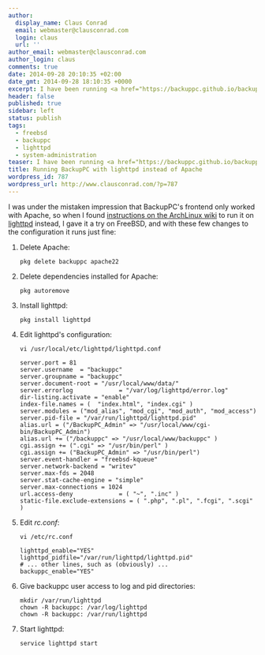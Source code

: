 ```yaml
---
author:
  display_name: Claus Conrad
  email: webmaster@clausconrad.com
  login: claus
  url: ''
author_email: webmaster@clausconrad.com
author_login: claus
comments: true
date: 2014-09-28 20:10:35 +02:00
date_gmt: 2014-09-28 18:10:35 +0000
excerpt: I have been running <a href="https://backuppc.github.io/backuppc/">BackupPC</a> to back up jails on a FreeBSD box for a while now and been very satisfied with its stability. However recently I ran into problems with upgrading Apache, which is used as an optional web interface for BackupPC.
header: false
published: true
sidebar: left
status: publish
tags:
  - freebsd
  - backuppc
  - lighttpd
  - system-administration
teaser: I have been running <a href="https://backuppc.github.io/backuppc/">BackupPC</a> to back up jails on a FreeBSD box for a while now and been very satisfied with its stability. However recently I ran into problems with upgrading Apache, which is used as an optional web interface for BackupPC.
title: Running BackupPC with lighttpd instead of Apache
wordpress_id: 787
wordpress_url: http://www.clausconrad.com/?p=787
---
```

I was under the mistaken impression that BackupPC's frontend only worked with Apache, so when I found [instructions on the ArchLinux wiki](https://wiki.archlinux.org/index.php/BackupPC#Alternative_lighttpd_configuration) to run it on [lighttpd](https://www.lighttpd.net/) instead, I gave it a try on FreeBSD, and with these few changes to the configuration it runs just fine:

1. Delete Apache:

   ```shell
   pkg delete backuppc apache22
   ```

2. Delete dependencies installed for Apache:
   
   ```shell
   pkg autoremove
   ```

3. Install lighttpd:
        
   ```shell
   pkg install lighttpd
   ```

4. Edit lighttpd's configuration:
        
   ```shell
   vi /usr/local/etc/lighttpd/lighttpd.conf
   ```
        
   ```
   server.port = 81
   server.username  = "backuppc"
   server.groupname = "backuppc"
   server.document-root = "/usr/local/www/data/"
   server.errorlog             = "/var/log/lighttpd/error.log"
   dir-listing.activate = "enable"
   index-file.names = (  "index.html", "index.cgi" )
   server.modules = ("mod_alias", "mod_cgi", "mod_auth", "mod_access")
   server.pid-file = "/var/run/lighttpd/lighttpd.pid"
   alias.url = ("/BackupPC_Admin" => "/usr/local/www/cgi-bin/BackupPC_Admin")
   alias.url += ("/backuppc" => "/usr/local/www/backuppc" )
   cgi.assign += (".cgi" => "/usr/bin/perl" )
   cgi.assign += ("BackupPC_Admin" => "/usr/bin/perl")
   server.event-handler = "freebsd-kqueue"
   server.network-backend = "writev"
   server.max-fds = 2048
   server.stat-cache-engine = "simple"
   server.max-connections = 1024
   url.access-deny             = ( "~", ".inc" )
   static-file.exclude-extensions = ( ".php", ".pl", ".fcgi", ".scgi" )
   ```

5. Edit _rc.conf_: 
        
   ```shell
   vi /etc/rc.conf
   ```
        
   ```
   lighttpd_enable="YES"
   lighttpd_pidfile="/var/run/lighttpd/lighttpd.pid"
   # ... other lines, such as (obviously) ...
   backuppc_enable="YES"
   ```

6. Give backuppc user access to log and pid directories:

   ```shell
   mkdir /var/run/lighttpd
   chown -R backuppc: /var/log/lighttpd
   chown -R backuppc: /var/run/lighttpd
   ```
  
7. Start lighttpd: 

   ```shell
   service lighttpd start
   ```
